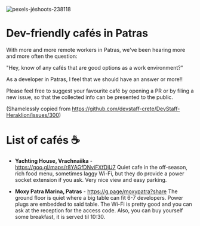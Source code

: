 ![pexels-jéshoots-238118](https://user-images.githubusercontent.com/1976259/165319023-deea9ece-8e1b-44b1-88ae-a8a20d6fd7ff.jpeg)

# Dev-friendly cafés in Patras
With more and more remote workers in Patras, we've been hearing more and more often the question:

"Hey, know of any cafés that are good options as a work environment?"

As a developer in Patras, I feel that we should have an answer or more!!

Please feel free to suggest your favourite café by opening a PR or by filing a new issue, so that the collected info can be presented to the public. 



(Shamelessly copied from https://github.com/devstaff-crete/DevStaff-Heraklion/issues/300)


# List of cafés ☕

* **Yachting House, Vrachnaiika** - https://goo.gl/maps/r8YAGfDNviFXfDjU7
Quiet cafe in the off-season, rich food menu, sometimes laggy Wi-Fi, but they do provide a power socket extension if you ask. Very nice view and easy parking.

* **Moxy Patra Marina, Patras** - https://g.page/moxypatra?share
The ground floor is quiet where a big table can fit 6-7 developers. Power plugs are embedded to said table. The Wi-Fi is pretty good and you can ask at the reception for the access code. Also, you can buy yourself some breakfast, it is served til 10:30.
